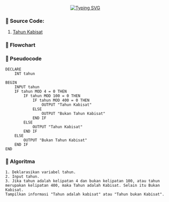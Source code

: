 <p align="center"><a href="https://git.io/typing-svg"><img src="https://readme-typing-svg.herokuapp.com?font=Fira+Code&duration=1500&pause=100&center=true&vCenter=true&width=500&lines=Tahun+Kabisat;C%2B%2B+Code" alt="Typing SVG" /></a></p>

### 🔰 Source Code:
1. [Tahun Kabisat](https://github.com/galihsch/cpp-gallery/blob/main/src/kabisat/kabisat.cpp)

### 🔰 Flowchart



### 🔰 Pseudocode

```
DECLARE
    INT tahun

BEGIN
    INPUT tahun
    IF tahun MOD 4 = 0 THEN
        IF tahun MOD 100 = 0 THEN
            IF tahun MOD 400 = 0 THEN
                OUTPUT "Tahun Kabisat"
            ELSE
                OUTPUT "Bukan Tahun Kabisat"
            END IF
        ELSE
            OUTPUT "Tahun Kabisat"
        END IF
    ELSE
        OUTPUT "Bukan Tahun Kabisat"
    END IF
END
```

### 🔰 Algoritma

```
1. Deklarasikan variabel tahun.
2. Input tahun.
3. Jika tahun adalah kelipatan 4 dan bukan kelipatan 100, atau tahun merupakan kelipatan 400, maka Tahun adalah Kabisat. Selain itu Bukan Kabisat. 
Tampilkan informasi "Tahun adalah kabisat" atau "Tahun bukan Kabisat".
```